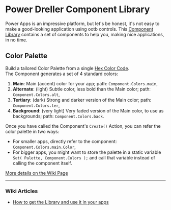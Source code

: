 # Power Dreller Component Library

Power Apps is an impressive platform, but let's be honest, it's not easy to make a good-looking application using ootb controls.
This [Component Library](https://learn.microsoft.com/en-us/power-apps/maker/canvas-apps/component-library) contains a set of components to help you, making nice applications, in no time.

## Color Palette
Build a tailored Color Palette from a single [Hex Color Code](https://www.w3schools.com/colors/colors_picker.asp).  
The Component generates a set of 4 standard colors: 
1. **Main**: Main (accent) color for your app; path: `Component.Colors.main`,
2. **Alternate**: (light) Subtle color, less bold than the Main color; path: `Component.Colors.alt`,
3. **Tertiary**: (dark) Strong and darker version of the Main color; path: `Component.Colors.ter`,
4. **Background**: (very light) Very faded version of the Main color, to use as backgrounds; path: `Component.Colors.back`.

Once you have called the Component's `Create()` Action, you can refer the color palette in two ways:
- For smaller apps, directly refer to the component: `Component.Colors.main.Color`,
- For bigger apps, you might want to store the palette in a static variable `Set( Palette, Component.Colors );`  and call that variable instead of calling the component itself.

[More details on the Wiki Page](https://github.com/Dreller/PowerDreller/wiki/Color-Palette)

---

### Wiki Articles
- [How to get the Library and use it in your apps](https://github.com/Dreller/PowerDreller/wiki/Get-the-Library)
